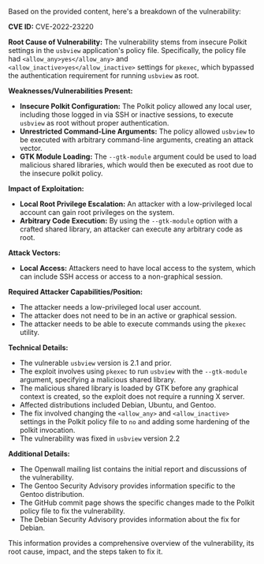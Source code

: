 Based on the provided content, here's a breakdown of the vulnerability:

**CVE ID:** CVE-2022-23220

**Root Cause of Vulnerability:**
The vulnerability stems from insecure Polkit settings in the `usbview` application's policy file. Specifically, the policy file had `<allow_any>yes</allow_any>` and `<allow_inactive>yes</allow_inactive>` settings for `pkexec`, which bypassed the authentication requirement for running `usbview` as root.

**Weaknesses/Vulnerabilities Present:**
- **Insecure Polkit Configuration:** The Polkit policy allowed any local user, including those logged in via SSH or inactive sessions, to execute `usbview` as root without proper authentication.
- **Unrestricted Command-Line Arguments:** The policy allowed `usbview` to be executed with arbitrary command-line arguments, creating an attack vector.
- **GTK Module Loading:** The `--gtk-module` argument could be used to load malicious shared libraries, which would then be executed as root due to the insecure polkit policy.

**Impact of Exploitation:**
- **Local Root Privilege Escalation:** An attacker with a low-privileged local account can gain root privileges on the system.
- **Arbitrary Code Execution:** By using the `--gtk-module` option with a crafted shared library, an attacker can execute any arbitrary code as root.

**Attack Vectors:**
- **Local Access:** Attackers need to have local access to the system, which can include SSH access or access to a non-graphical session.

**Required Attacker Capabilities/Position:**
- The attacker needs a low-privileged local user account.
- The attacker does not need to be in an active or graphical session.
- The attacker needs to be able to execute commands using the `pkexec` utility.

**Technical Details:**
- The vulnerable `usbview` version is 2.1 and prior.
- The exploit involves using `pkexec` to run `usbview` with the `--gtk-module` argument, specifying a malicious shared library.
- The malicious shared library is loaded by GTK before any graphical context is created, so the exploit does not require a running X server.
- Affected distributions included Debian, Ubuntu, and Gentoo.
- The fix involved changing the `<allow_any>` and `<allow_inactive>` settings in the Polkit policy file to `no` and adding some hardening of the polkit invocation.
- The vulnerability was fixed in `usbview` version 2.2

**Additional Details:**

- The Openwall mailing list contains the initial report and discussions of the vulnerability.
- The Gentoo Security Advisory provides information specific to the Gentoo distribution.
- The GitHub commit page shows the specific changes made to the Polkit policy file to fix the vulnerability.
- The Debian Security Advisory provides information about the fix for Debian.

This information provides a comprehensive overview of the vulnerability, its root cause, impact, and the steps taken to fix it.